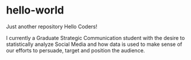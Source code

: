 # hello-world
Just another repository
Hello Coders!

I currently a Graduate Strategic Communication student with the desire to statistically analyze Social Media and how data is used to make sense of our efforts to persuade, target and position the audience.

